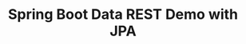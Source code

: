 ---
title: Spring Boot Data REST Demo with JPA
description: >
    Build a basic Spring Boot application that uses JPA to access a database
summary:
- Build a basic Spring Boot application that uses JPA to access a database
topics:
- Spring
- Messaging and Integration
tags:
- Spring
- Spring Boot
- REST
- JPA
patterns:
- API
repo: https://github.com/Pivotal-Field-Engineering/spring-boot-data-rest-demo
readme: true
---